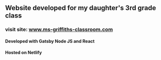 ## Website developed for my daughter's 3rd grade class
### visit site: www.ms-griffiths-classroom.com

#### Developed with Gatsby Node JS and React
#### Hosted on Netlify
